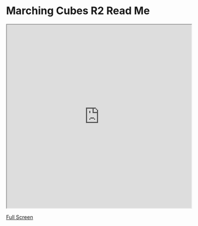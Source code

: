 Marching Cubes R2 Read Me
===

<iframe src="http://jaanga.github.io/algesurf/marching-cubes/r2/index.html" width=100% height=500px class='overview' >
There is an iframe here. It is not visible when viewed on github.com/jaanga. To view <a href="http://jaanga.github.io/algesurf/parametric-equations/" target="_blank">Web Page</a>
</iframe>

[Full Screen]( http://jaanga.github.io/algesurf/marching-cubes/r2/index.html )